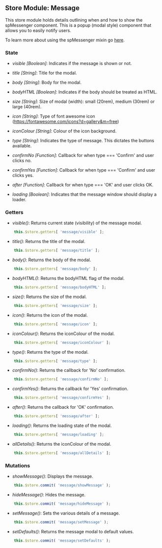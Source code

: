 ## Store Module: Message

This store module holds details outlining when and how to show the spMessenger component. This is a popup (modal style) component that allows you to easily notify users.

To learn more about using the spMessenger mixin go <a href="./src/help/spMessenger.md">here</a>.

### **State**
- *visible [Boolean]*: Indicates if the message is shown or not.

- *title [String]*: Title for the modal.

- *body [String]*: Body for the modal.

- *bodyHTML [Boolean]*: Indicates if the body should be treated as HTML.

- *size [String]*: Size of modal (width): small (20rem), medium (30rem) or large (40rem).

- *icon [String]*: Type of font awesome icon (https://fontawesome.com/icons?d=gallery&m=free)

- *iconColour [String]*: Colour of the icon background.

- *type [String]*: Indicates the type of message. This dictates the buttons available.

- *confirmNo [Function]*: Callback for when type === 'Confirm' and user clicks no.

- *confirmYes [Function]*: Callback for when type === 'Confirm' and user clicks yes.

- *after [Function]*: Callback for when type === 'OK' and user clicks OK.

- *loading [Boolean]*: Indicates that the message window should display a loader.

### **Getters**
- *visible()*: Returns current state (visibility) of the message modal.

```javascript
	this.$store.getters[ 'message/visible' ];
```

- *title()*: Returns the title of the modal.

```javascript
	this.$store.getters[ 'message/title' ];
```

- *body()*: Returns the body of the modal.

```javascript
	this.$store.getters[ 'message/body' ];
```

- *bodyHTML()*: Returns the bodyHTML flag of the modal.

```javascript
	this.$store.getters[ 'message/bodyHTML' ];
```

- *size()*: Returns the size of the modal.

```javascript
	this.$store.getters[ 'message/size' ];
```

- *icon()*: Returns the icon of the modal.

```javascript
	this.$store.getters[ 'message/icon' ];
```

- *iconColour()*: Returns the iconColour of the modal.

```javascript
	this.$store.getters[ 'message/iconColour' ];
```

- *type()*: Returns the type of the modal.

```javascript
	this.$store.getters[ 'message/type' ];
```

- *confirmNo()*: Returns the callback for 'No' confirmation.

```javascript
	this.$store.getters[ 'message/confirmNo' ];
```

- *confirmYes()*: Returns the callback for 'Yes' confirmation.

```javascript
	this.$store.getters[ 'message/confirmYes' ];
```

- *after()*: Returns the callback for 'OK' confirmation.

```javascript
	this.$store.getters[ 'message/after' ];
```

- *loading()*: Returns the loading state of the modal.

```javascript
	this.$store.getters[ 'message/loading' ];
```

- *allDetails()*: Returns the iconColour of the modal.

```javascript
	this.$store.getters[ 'message/allDetails' ];
```

### **Mutations**
- *showMessage()*: Displays the message.

```javascript
	this.$store.commit( 'message/showMessage' );
```

- *hideMessage()*: Hides the message.

```javascript
	this.$store.commit( 'message/hideMessage' );
```

- *setMessage()*: Sets the various details of a message.

```javascript
	this.$store.commit( 'message/setMessage' );
```

- *setDefaults()*: Returns the message modal to default values.

```javascript
	this.$store.commit( 'message/setDefaults' );
```
